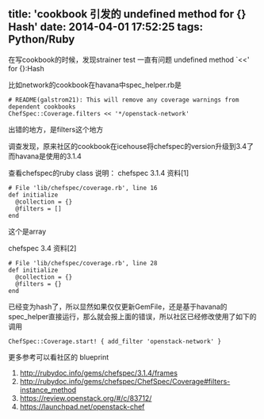 title: 'cookbook 引发的 undefined method for {} Hash'
date: 2014-04-01 17:52:25
tags: Python/Ruby
---

在写cookbook的时候，发现strainer test 一直有问题
undefined method `<<' for {}:Hash

比如network的cookbook在havana中spec_helper.rb是

```
# README(galstrom21): This will remove any coverage warnings from dependent cookbooks
ChefSpec::Coverage.filters << '*/openstack-network'
```

出错的地方，是filters这个地方

调查发现，原来社区的cookbook在icehouse将chefspec的version升级到3.4了
而havana是使用的3.1.4

查看chefspec的ruby class 说明：
chefspec 3.1.4 资料[1]

```
# File 'lib/chefspec/coverage.rb', line 16
def initialize
  @collection = {}
  @filters = []
end
```

这个是array

chefspec 3.4 资料[2]

```
# File 'lib/chefspec/coverage.rb', line 28
def initialize
  @collection = {}
  @filters = {}
end
```

已经变为hash了，所以显然如果仅仅更新GemFile，还是基于havana的spec_helper直接运行，那么就会报上面的错误，所以社区已经修改使用了如下的调用

```
ChefSpec::Coverage.start! { add_filter 'openstack-network' }
```

更多参考可以看社区的 blueprint

1. http://rubydoc.info/gems/chefspec/3.1.4/frames
2. http://rubydoc.info/gems/chefspec/ChefSpec/Coverage#filters-instance_method
3. https://review.openstack.org/#/c/83712/
4. https://launchpad.net/openstack-chef
